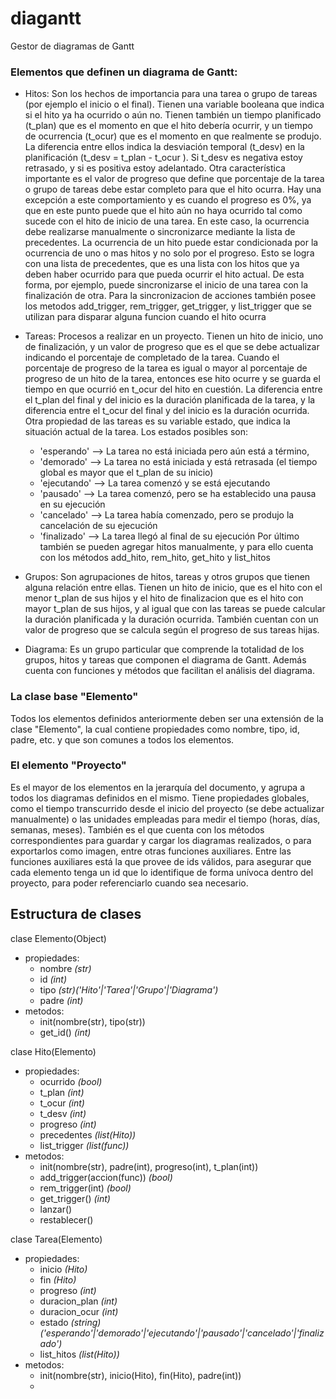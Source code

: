 # diagantt
Gestor de diagramas de Gantt

### Elementos que definen un diagrama de Gantt: ###

- Hitos:
Son los hechos de importancia para una tarea o grupo de tareas (por ejemplo el inicio o el final).
Tienen una variable booleana que indica si el hito ya ha ocurrido o aún no.
Tienen también un tiempo planificado (t_plan) que es el momento en que el hito debería ocurrir, y un tiempo de ocurrencia (t_ocur) que es el momento en que realmente se produjo. La diferencia entre ellos indica la desviación temporal (t_desv) en la planificación (t_desv = t_plan - t_ocur ). Si t_desv es negativa estoy retrasado, y si es positiva estoy adelantado.
Otra característica importante es el valor de progreso que define que porcentaje de la tarea o grupo de tareas debe estar completo para que el hito ocurra. Hay una excepción a este comportamiento y es cuando el progreso es 0%, ya que en este punto puede que el hito aún no haya ocurrido tal como sucede con el hito de inicio de una tarea. En este caso, la ocurrencia debe realizarse manualmente o sincronizarce mediante la lista de precedentes.
La ocurrencia de un hito puede estar condicionada por la ocurrencia de uno o mas hitos y no solo por el progreso. Esto se logra con una lista de precedentes, que es una lista con los hitos que ya deben haber ocurrido para que pueda ocurrir el hito actual. De esta forma, por ejemplo, puede sincronizarse el inicio de una tarea con la finalización de otra. Para la sincronizacion de acciones también posee los metodos add_trigger, rem_trigger, get_trigger, y list_trigger que se utilizan para disparar alguna funcion cuando el hito ocurra

- Tareas:
Procesos a realizar en un proyecto. Tienen un hito de inicio, uno de finalización, y un valor de progreso que es el que se debe actualizar indicando el porcentaje de completado de la tarea. Cuando el porcentaje de progreso de la tarea es igual o mayor al porcentaje de progreso de un hito de la tarea, entonces ese hito ocurre y se guarda el tiempo en que ocurrió en t_ocur del hito en cuestión. La diferencia entre el t_plan del final y del inicio es la duración planificada de la tarea, y la diferencia entre el t_ocur del final y del inicio es la duración ocurrida.
Otra propiedad de las tareas es su variable estado, que indica la situación actual de la tarea. Los estados posibles son:
  * 'esperando'  --> La tarea no está iniciada pero aún está a término, 
  * 'demorado'   --> La tarea no está iniciada y está retrasada (el tiempo global es mayor que el t_plan de su inicio)
  * 'ejecutando' --> La tarea comenzó y se está ejecutando
  * 'pausado'    --> La tarea comenzó, pero se ha establecido una pausa en su ejecución
  * 'cancelado'  --> La tarea había comenzado, pero se produjo la cancelación de su ejecución
  * 'finalizado' --> La tarea llegó al final de su ejecución
Por último también se pueden agregar hitos manualmente, y para ello cuenta con los métodos add_hito, rem_hito, get_hito y list_hitos

- Grupos:
Son agrupaciones de hitos, tareas y otros grupos que tienen alguna relación entre ellas. Tienen un hito de inicio, que es el hito con el menor t_plan de sus hijos y el hito de finalizacion que es el hito con mayor t_plan de sus hijos, y al igual que con las tareas se puede calcular la duración planificada y la duración ocurrida.
También cuentan con un valor de progreso que se calcula según el progreso de sus tareas hijas. 

- Diagrama:
Es un grupo particular que comprende la totalidad de los grupos, hitos y tareas que componen el diagrama de Gantt. Además cuenta con funciones y métodos que facilitan el análisis del diagrama.

### La clase base "Elemento" ###

Todos los elementos definidos anteriormente deben ser una extensión de la clase "Elemento", la cual contiene propiedades como nombre, tipo, id, padre, etc. y que son comunes a todos los elementos.

### El elemento "Proyecto" ###

Es el mayor de los elementos en la jerarquía del documento, y agrupa a todos los diagramas definidos en el mismo. Tiene propiedades globales, como el tiempo transcurrido desde el inicio del proyecto (se debe actualizar manualmente) o las unidades empleadas para medir el tiempo (horas, días, semanas, meses). También es el que cuenta con los métodos correspondientes para guardar y cargar los diagramas realizados, o para exportarlos como imagen, entre otras funciones auxiliares. Entre las funciones auxiliares está la que provee de ids válidos, para asegurar que cada elemento tenga un id que lo identifique de forma unívoca dentro del proyecto, para poder referenciarlo cuando sea necesario.


## Estructura de clases ##

clase Elemento(Object)
* propiedades:
    + nombre *(str)*
    + id     *(int)*
    + tipo   *(str)('Hito'|'Tarea'|'Grupo'|'Diagrama')*
    + padre  *(int)*
* metodos:
    + init(nombre(str), tipo(str))
    + get_id() *(int)*

clase Hito(Elemento)
* propiedades:
    + ocurrido     *(bool)*
    + t_plan       *(int)*
    + t_ocur       *(int)*
    + t_desv       *(int)*
    + progreso     *(int)*
    + precedentes  *(list(Hito))*
    + list_trigger *(list(func))*
* metodos:
    + init(nombre(str), padre(int), progreso(int), t_plan(int))
    + add_trigger(accion(func))   *(bool)*
    + rem_trigger(int)            *(bool)*
    + get_trigger()               *(int)*
    + lanzar()
    + restablecer()

clase Tarea(Elemento)
* propiedades:
    + inicio         *(Hito)*
    + fin            *(Hito)*
    + progreso       *(int)*
    + duracion_plan  *(int)*
    + duracion_ocur  *(int)*
    + estado         *(string)('esperando'|'demorado'|'ejecutando'|'pausado'|'cancelado'|'finalizado')*
    + list_hitos     *(list(Hito))*
* metodos:
    + init(nombre(str), inicio(Hito), fin(Hito), padre(int))
    + 